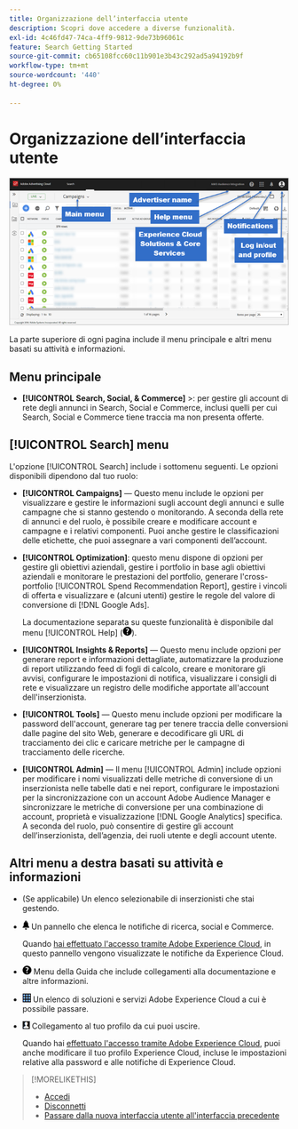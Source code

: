 ```yaml
---
title: Organizzazione dell’interfaccia utente
description: Scopri dove accedere a diverse funzionalità.
exl-id: 4c46fd47-74ca-4ff9-9812-9de73b96061c
feature: Search Getting Started
source-git-commit: cb65108fcc60c11b901e3b43c292ad5a94192b9f
workflow-type: tm+mt
source-wordcount: '440'
ht-degree: 0%

---
```


# Organizzazione dell’interfaccia utente

![Interfaccia utente](/help/search-social-commerce/assets/ui.png "Interfaccia utente")

La parte superiore di ogni pagina include il menu principale e altri menu basati su attività e informazioni.

## Menu principale

* **[!UICONTROL Search, Social, & Commerce]** \>: per gestire gli account di rete degli annunci in Search, Social e Commerce, inclusi quelli per cui Search, Social e Commerce tiene traccia ma non presenta offerte.

## [!UICONTROL Search] menu

L&#39;opzione [!UICONTROL Search] include i sottomenu seguenti. Le opzioni disponibili dipendono dal tuo ruolo:

* **[!UICONTROL Campaigns]** — Questo menu include le opzioni per visualizzare e gestire le informazioni sugli account degli annunci e sulle campagne che si stanno gestendo o monitorando. A seconda della rete di annunci e del ruolo, è possibile creare e modificare account e campagne e i relativi componenti. Puoi anche gestire le classificazioni delle etichette, che puoi assegnare a vari componenti dell’account.

* **[!UICONTROL Optimization]**: questo menu dispone di opzioni per gestire gli obiettivi aziendali, gestire i portfolio in base agli obiettivi aziendali e monitorare le prestazioni del portfolio, generare l&#39;cross-portfolio [!UICONTROL Spend Recommendation Report], gestire i vincoli di offerta e visualizzare e (alcuni utenti) gestire le regole del valore di conversione di [!DNL Google Ads].

  La documentazione separata su queste funzionalità è disponibile dal menu [!UICONTROL Help] (![Menu Guida](/help/search-social-commerce/assets/help-main-menu.png "Menu Guida")).

* **[!UICONTROL Insights & Reports]** — Questo menu include opzioni per generare report e informazioni dettagliate, automatizzare la produzione di report utilizzando feed di fogli di calcolo, creare e monitorare gli avvisi, configurare le impostazioni di notifica, visualizzare i consigli di rete e visualizzare un registro delle modifiche apportate all&#39;account dell&#39;inserzionista.

* **[!UICONTROL Tools]** — Questo menu include opzioni per modificare la password dell&#39;account, generare tag per tenere traccia delle conversioni dalle pagine del sito Web, generare e decodificare gli URL di tracciamento dei clic e caricare metriche per le campagne di tracciamento delle ricerche.

* **[!UICONTROL Admin]** — Il menu [!UICONTROL Admin] include opzioni per modificare i nomi visualizzati delle metriche di conversione di un inserzionista nelle tabelle dati e nei report, configurare le impostazioni per la sincronizzazione con un account Adobe Audience Manager e sincronizzare le metriche di conversione per una combinazione di account, proprietà e visualizzazione [!DNL Google Analytics] specifica. A seconda del ruolo, può consentire di gestire gli account dell’inserzionista, dell’agenzia, dei ruoli utente e degli account utente.

## Altri menu a destra basati su attività e informazioni

* (Se applicabile) Un elenco selezionabile di inserzionisti che stai gestendo.

* ![Notifiche avvisi](/help/search-social-commerce/assets/notifications-panel.png "Notifiche avvisi") Un pannello che elenca le notifiche di ricerca, social e Commerce.

  Quando [hai effettuato l&#39;accesso tramite Adobe Experience Cloud](sign-in.md), in questo pannello vengono visualizzate le notifiche da Experience Cloud.

* ![Menu Guida](/help/search-social-commerce/assets/help-main-menu.png "Menu Guida") Menu della Guida che include collegamenti alla documentazione e altre informazioni.

* ![Commutatore soluzione](/help/search-social-commerce/assets/menu-icon.png "Commutatore soluzione") Un elenco di soluzioni e servizi Adobe Experience Cloud a cui è possibile passare.

* ![Profilo utente](/help/search-social-commerce/assets/user-profile.png "Profilo utente") Collegamento al tuo profilo da cui puoi uscire.

  Quando hai [effettuato l&#39;accesso tramite Adobe Experience Cloud](sign-in.md), puoi anche modificare il tuo profilo Experience Cloud, incluse le impostazioni relative alla password e alle notifiche di Experience Cloud.

>[!MORELIKETHIS]
>
>* [Accedi](sign-in.md)
>* [Disconnetti](sign-out.md)
>* [Passare dalla nuova interfaccia utente all&#39;interfaccia precedente](ui-switch.md)